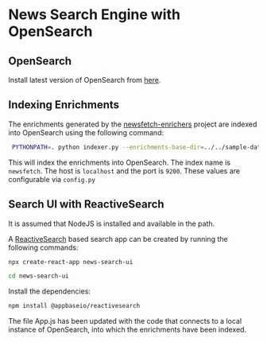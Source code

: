 # News Search Engine with OpenSearch

## OpenSearch

Install latest version of OpenSearch from [here](https://opensearch.org/downloads.html).

## Indexing Enrichments

The enrichments generated by the [newsfetch-enrichers](../newsfetch-enrichers) project are indexed into OpenSearch 
using the following command:

```bash
 PYTHONPATH=. python indexer.py --enrichments-base-dir=../../sample-data/CC-NEWS-20220918140302-00985/enrichments
````

This will index the enrichments into OpenSearch. The index name is `newsfetch`. The host is `localhost` and the port is `9200`.
These values are configurable via `config.py`

## Search UI with ReactiveSearch

It is assumed that NodeJS is installed and available in the path.

A [ReactiveSearch](https://docs.reactivesearch.io/) based search app can be created by running the following commands:

```bash
npx create-react-app news-search-ui

cd news-search-ui
```

Install the dependencies:

```bash
npm install @appbaseio/reactivesearch
```

The file App.js has been updated with the code that connects to a local instance of OpenSearch, 
into which the enrichments have been indexed.





